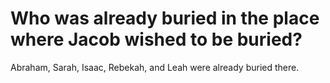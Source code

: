 # Who was already buried in the place where Jacob wished to be buried?

Abraham, Sarah, Isaac, Rebekah, and Leah were already buried there.
